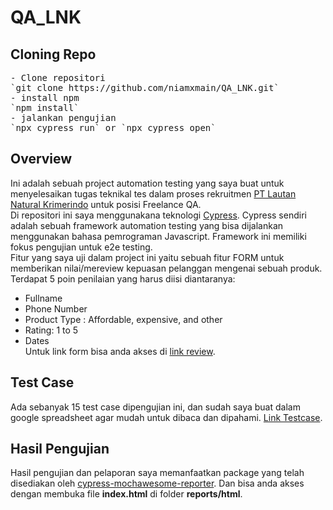 # QA_LNK
## Cloning Repo
<pre>
- Clone repositori
`git clone https://github.com/niamxmain/QA_LNK.git`
- install npm
`npm install`
- jalankan pengujian
`npx cypress run` or `npx cypress open`
</pre>

## Overview
Ini adalah sebuah project automation testing yang saya buat untuk menyelesaikan tugas teknikal tes
dalam proses rekruitmen [PT Lautan Natural Krimerindo](https://lautan-natural-krimerindo.com/) untuk posisi Freelance QA.<br>
Di repositori ini saya menggunakana teknologi [Cypress](https://www.cypress.io/). Cypress sendiri adalah sebuah framework automation testing yang bisa dijalankan menggunakan bahasa pemrograman Javascript. Framework ini memiliki fokus pengujian untuk e2e testing.<br>
Fitur yang saya uji dalam project ini yaitu sebuah fitur FORM untuk memberikan nilai/mereview kepuasan pelanggan mengenai sebuah produk. Terdapat 5 poin penilaian yang harus diisi diantaranya:
- Fullname
- Phone Number
- Product Type : Affordable, expensive, and other
- Rating: 1 to 5
- Dates<br>
Untuk link form bisa anda akses di [link review](https://forms.office.com/r/u5LQxYEFKn).
## Test Case
Ada sebanyak 15 test case dipengujian ini, dan sudah saya buat dalam google spreadsheet agar mudah untuk dibaca dan dipahami. [Link Testcase](https://docs.google.com/spreadsheets/d/1nmLVPNksD0jk7DpA2uhCP0noYwToHeaJ6_r5LyZxYwo/edit?usp=sharing).
## Hasil Pengujian 
Hasil pengujian dan pelaporan saya memanfaatkan package yang telah disediakan oleh [cypress-mochawesome-reporter](https://www.npmjs.com/package/cypress-mochawesome-reporter). Dan bisa anda akses dengan membuka file **index.html** di folder **reports/html**.

